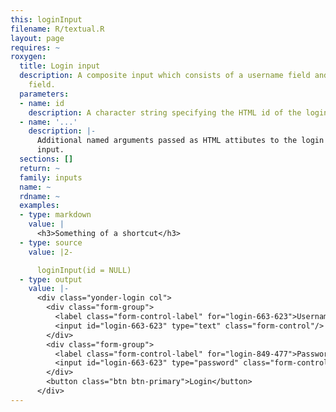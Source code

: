 ```yaml
---
this: loginInput
filename: R/textual.R
layout: page
requires: ~
roxygen:
  title: Login input
  description: A composite input which consists of a username field and a password
    field.
  parameters:
  - name: id
    description: A character string specifying the HTML id of the login input.
  - name: '...'
    description: |-
      Additional named arguments passed as HTML attibutes to the login
      input.
  sections: []
  return: ~
  family: inputs
  name: ~
  rdname: ~
  examples:
  - type: markdown
    value: |
      <h3>Something of a shortcut</h3>
  - type: source
    value: |2-

      loginInput(id = NULL)
  - type: output
    value: |-
      <div class="yonder-login col">
        <div class="form-group">
          <label class="form-control-label" for="login-663-623">Username</label>
          <input id="login-663-623" type="text" class="form-control"/>
        </div>
        <div class="form-group">
          <label class="form-control-label" for="login-849-477">Password</label>
          <input id="login-663-623" type="password" class="form-control"/>
        </div>
        <button class="btn btn-primary">Login</button>
      </div>
---
```

